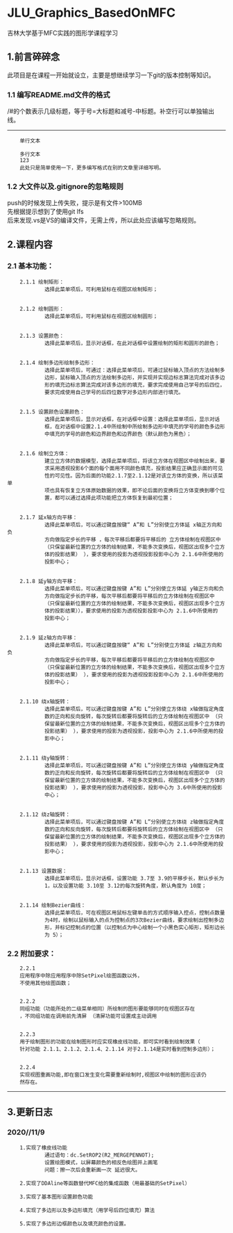 # JLU_Graphics_BasedOnMFC
吉林大学基于MFC实践的图形学课程学习
## 1.前言碎碎念
此项目是在课程一开始就设立，主要是想继续学习一下git的版本控制等知识。<br>
### 1.1 编写README.md文件的格式
/#的个数表示几级标题，等于号=大标题和减号-中标题。补空行可以单独输出线。

------------------------------------------
        单行文本

        多行文本
        123
        此处只是简单使用一下，更多编写格式在别的文章里详细写明。
### 1.2 大文件以及.gitignore的忽略规则
push的时候发现上传失败，提示是有文件>100MB<br>
先根据提示想到了使用git lfs<br>
后来发现.vs是VS的编译文件，无需上传，所以此处应该编写忽略规则。<br>
## 2.课程内容
### 2.1 基本功能：<br>
        2.1.1 绘制矩形：
                选择此菜单项后，可利用鼠标在视图区绘制矩形；


        2.1.2 绘制圆形：
                选择此菜单项后，可利用鼠标在视图区绘制圆形；


        2.1.3 设置颜色：
                选择此菜单项后，显示对话框，在此对话框中设置绘制的矩形和圆形的颜色；


        2.1.4 绘制多边形绘制多边形：
                选择此菜单项后，可通过：选择此菜单项后，可通过鼠标输入顶点的方法绘制多
                边形，鼠标输入顶点的方法绘制多边形，并实现并实现边标志算法完成对该多边
                形的填充边标志算法完成对该多边形的填充，要求完成使用自己学号的后四位，
                要求完成使用自己学号的后四位数字对多边形内部进行填充。


        2.1.5 设置颜色设置颜色：
                选择此菜单项后，显示对话框，在对话框中设置：选择此菜单项后，显示对话
                框，在对话框中设置2.1.4中所绘制中所绘制多边形中填充的学号的颜色多边形
                中填充的学号的颜色和边界颜色和边界颜色（默认颜色为黑色）；


        2.1.6 绘制立方体：
                建立立方体的数据模型，选择此菜单项后，将该立方体在视图区中绘制出来，要
                求采用透视投影6个面的每个面用不同颜色填充，投影结果应正确显示面的可见
                性的可见性。因为后面的功能2.1.7至2.1.12是对该立方体的变换，所以该菜单
                项也具有恢复立方体原始数据的效果，即不论后面的变换将立方体变换到哪个位
                置，都可以通过选择此项功能把立方体恢复到最初位置；


        2.1.7 延x轴方向平移：
                选择此菜单项后，可以通过键盘按键“ A”和 L”分别使立方体延 x轴正方向和负
                方向做指定步长的平移 ，每次平移后都要将平移后的 立方体绘制在视图区中 
                （只保留最新位置的立方体的绘制结果，不能多次变换后，视图区出现多个立方
                体的投影结果） ），要求使用的投影为透视投影投影中心为 2.1.6中所使用的
                投影中心；


        2.1.8 延y轴方向平移：
                选择此菜单项后，可以通过键盘按键 A”和 L”分别使立方体延 y轴正方向和负
                方向做指定步长的平移，每次平移后都要将平移后的立方体绘制在视图区中 
                （只保留最新位置的立方体的绘制结果，不能多次变换后，视图区出现多个立方
                体的投影结果）），要求使用的投影为透视投影投影中心为 2.1.6中所使用的
                投影中心；


        2.1.9 延z轴方向平移：
                选择此菜单项后，可以通过键盘按键“ A”和 L”分别使立方体延 z轴正方向和负
                方向做指定步长的平移，每次平移后都要将平移后的立方体绘制在视图区中 
                （只保留最新位置的立方体的绘制结果，不能多次变换后，视图区出现多个立方
                体的投影结果） ），要求使用的投影为透视投影投影中心为 2.1.6中所使用的
                投影中心；


        2.1.10 绕x轴旋转：
                选择此菜单项后，可以通过键盘按键 A”和 L”分别使立方体绕 x轴做指定角度
                数的正向和反向旋转，每次旋转后都要将旋转后的立方体绘制在视图区中 （只
                保留最新位置的立方体的绘制结果，不能多次变换后，视图区出现多个立方体的
                投影结果） ），要求使用的投影为透视投影，投影中心为 2.1.6中所使用的投
                影中心；


        2.1.11 绕y轴旋转：
                选择此菜单项后，可以通过键盘按键 A”和 L”分别使立方体绕 y轴做指定角度
                数的正向和反向旋转，每次旋转后都要将旋转后的立方体绘制在视图区中 （只
                保留最新位置的立方体的绘制结果，不能多次变换后，视图区出现多个立方体的
                投影结果） ），要求使用的投影为透视投影，投影中心为 3.6中所使用的投影
                中心；


        2.1.12 绕z轴旋转：
                选择此菜单项后，可以通过键盘按键 A”和 L”分别使立方体绕 z轴做指定角度
                数的正向和反向旋转，每次旋转后都要将旋转后的立方体绘制在视图区中 （只
                保留最新位置的立方体的绘制结果，不能多次变换后，视图区出现多个立方体的
                投影结果） ），要求使用的投影为透视投影，投影中心为 2.1.6中所使用的投
                影中心；


        2.1.13 设置数据：
                选择此菜单项后，显示对话框，设置功能 3.7至 3.9的平移步长，默认步长为 
                1，以及设置功能 3.10至 3.12的每次旋转角度，默认角度为 10度；


        2.1.14 绘制Bezier曲线：
                选择此菜单项后，可在视图区用鼠标左键单击的方式顺序输入控点，控制点数量
                为4时，绘制以鼠标输入的点为控制点的3次Bezier曲线，要求绘制出控制多边
                形，并标记控制点的位置（以控制点为中心绘制一个小黑色实心矩形，矩形边长
                为 5）；


### 2.2 附加要求：
        2.2.1 
        应用程序中除应用程序中除SetPixel绘图函数以外，
        不使用其他绘图函数；


        2.2.2 
        同组功能（功能所处的二级菜单相同）所绘制的图形要能够同时在视图区存在 
        ，不同组功能在调用前先清屏 （清屏功能可设置成主动调用


        2.2.3 
        用于绘制图形的功能在绘制图形时应实现橡皮线功能，即可实时看到绘制效果（ 
        针对功能 2.1.1、2.1.2、2.1.4、2.1.14 对于2.1.14是实时看到控制多边形）；


        2.2.4 
        实现视图重画功能,即在窗口发生变化需要重新绘制时,视图区中绘制的图形应该仍
        然存在。

------------------------------
## 3.更新日志
### 2020//11/9 
        1.实现了橡皮线功能
                通过语句：dc.SetROP2(R2_MERGEPENNOT);
                设置绘图模式，以屏幕颜色的相反色绘图并上画笔
                问题：擦一次后会重新画一次 延迟很大。

        2.实现了DDAline等函数替代MFC给的集成函数（用最基础的SetPixel）

        3.实现了基本图形设置颜色功能

        4.实现了多边形以及多边形填充（用学号后四位填充）算法

        5.实现了多边形边框颜色以及填充颜色的设置。

